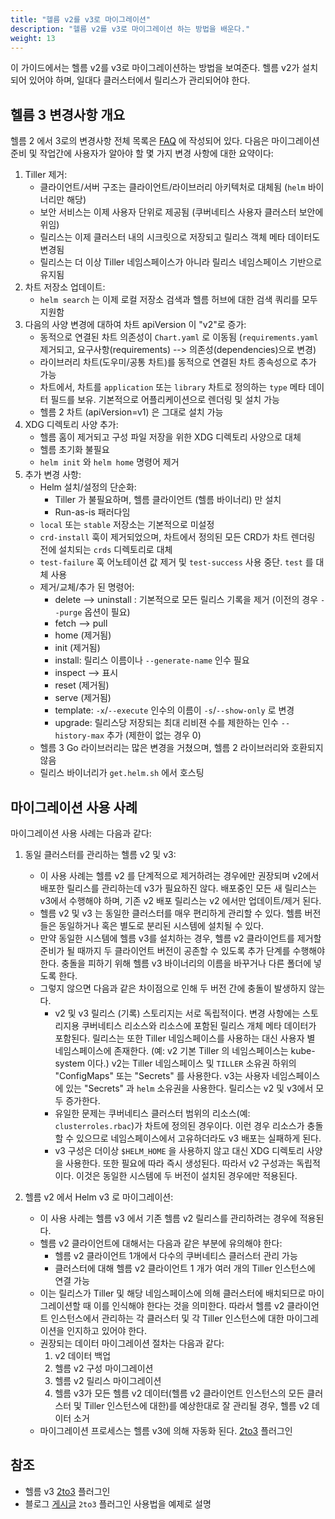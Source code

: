 ```yaml
---
title: "헬름 v2를 v3로 마이그레이션"
description: "헬름 v2를 v3로 마이그레이션 하는 방법을 배운다."
weight: 13
---
```


이 가이드에서는 헬름 v2를 v3로 마이그레이션하는 방법을 보여준다.
헬름 v2가 설치되어 있어야 하며, 일대다 클러스터에서 릴리스가 관리되어야 한다.

## 헬름 3 변경사항 개요

헬름 2 에서 3로의 변경사항 전체 목록은 [FAQ](https://v3.helm.sh/docs/faq/#changes-since-helm-2)
에 작성되어 있다. 다음은 
마이그레이션 준비 및 작업간에 사용자가 알아야 할 몇 가지 변경 사항에 
대한 요약이다:

1. Tiller 제거:
   - 클라이언트/서버 구조는 클라이언트/라이브러리 아키텍처로 대체됨 (`helm` 바이너리만
     해당)
   - 보안 서비스는 이제 사용자 단위로 제공됨 (쿠버네티스 사용자 클러스터 보안에
     위임)
   - 릴리스는 이제 클러스터 내의 시크릿으로 저장되고 릴리스 객체 메타 
     데이터도 변경됨
   - 릴리스는 더 이상 Tiller 네임스페이스가 아니라 릴리스 네임스페이스 
     기반으로 유지됨
2. 차트 저장소 업데이트:
   - `helm search` 는 이제 로컬 저장소 검색과 헬름 허브에 대한 검색 쿼리를 
     모두 지원함
3. 다음의 사양 변경에 대하여 차트 apiVersion 이 "v2"로 증가:
   - 동적으로 연결된 차트 의존성이 `Chart.yaml` 로 이동됨
     (`requirements.yaml` 제거되고, 요구사항(requirements) --> 의존성(dependencies)으로 변경)
   - 라이브러리 차트(도우미/공통 차트)를 동적으로 연결된 차트 
     종속성으로 추가 가능
   - 차트에서, 차트를 `application` 또는 `library` 차트로 
     정의하는 `type` 메타 데이터 필드를 보유.
     기본적으로 어플리케이션으로 렌더링 및 설치 가능
   - 헬름 2 차트 (apiVersion=v1) 은 그대로 설치 가능
4. XDG 디렉토리 사양 추가:
   - 헬름 홈이 제거되고 구성 파일 저장을 위한 XDG 디렉토리 
     사양으로 대체
   - 헬름 초기화 불필요
   - `helm init` 와 `helm home` 명령어 제거
5. 추가 변경 사항:
   - Helm 설치/설정의 단순화:
     - Tiller 가 불필요하며, 헬름 클라이언트 (헬름 바이너리) 만 설치
	 - Run-as-is 패러다임
   - `local` 또는 `stable` 저장소는 기본적으로 미설정 
   - `crd-install` 훅이 제거되었으며, 차트에서 정의된 
     모든 CRD가 차트 렌더링 전에 설치되는 `crds` 
	 디렉토리로 대체
   - `test-failure` 훅 어노테이션 값 제거 및 `test-success`
     사용 중단.  `test` 를 대체 사용
   - 제거/교체/추가 된 명령어:
       - delete --> uninstall : 기본적으로 모든 릴리스 기록을 제거
         (이전의 경우 `--purge` 옵션이 필요)
       - fetch --> pull
       - home (제거됨)
       - init (제거됨)
       - install: 릴리스 이름이나 `--generate-name` 인수 필요
       - inspect --> 표시
       - reset (제거됨)
       - serve (제거됨)
       - template: `-x`/`--execute` 인수의 이름이 `-s`/`--show-only` 로 변경
       - upgrade: 릴리스당 저장되는 최대 리비젼 수를 제한하는 인수 `--history-max` 추가 
         (제한이 없는 경우 0)
   - 헬름 3 Go 라이브러리는 많은 변경을 거쳤으며, 헬름 2 라이브러리와
     호환되지 않음
   - 릴리스 바이너리가 `get.helm.sh` 에서 호스팅

## 마이그레이션 사용 사례

마이그레이션 사용 사례는 다음과 같다:

1. 동일 클러스터를 관리하는 헬름 v2 및 v3:
   - 이 사용 사례는 헬름 v2 를 단계적으로 제거하려는 경우에만 권장되며 
     v2에서 배포한 릴리스를 관리하는데 v3가 필요하진 않다. 
     배포중인 모든 새 릴리스는 v3에서 수행해야 하며, 
     기존 v2 배포 릴리스는 v2 에서만 업데이트/제거 된다.
   - 헬름 v2 및 v3 는 동일한 클러스터를 매우 편리하게 관리할 수 있다. 헬름 버전들은
     동일하거나 혹은 별도로 분리된 시스템에 설치될 수 있다.
   - 만약 동일한 시스템에 헬름 v3를 설치하는 경우, 헬름 v2 
     클라이언트를 제거할 준비가 될 때까지 두 클라이언트 버전이 공존할 수 있도록 추가 
     단계를 수행해야 한다. 충돌을 피하기 위해 
     헬름 v3 바이너리의 이름을 바꾸거나 다른 폴더에 넣도록 한다.
   - 그렇지 않으면 다음과 같은 차이점으로 인해
     두 버전 간에 충돌이 발생하지 않는다.
	 - v2 및 v3 릴리스 (기록) 스토리지는 서로 독립적이다. 변경 사항에는 
	   스토리지용 쿠버네티스 리소스와 리소스에 포함된 릴리스 개체 메타 데이터가 포함된다. 
	   릴리스는 또한 Tiller 네임스페이스를 사용하는 대신 사용자 별 네임스페이스에 존재한다. 
	   (예: v2 기본 Tiller 의 네임스페이스는 kube-system 이다.) v2는 
	   Tiller 네임스페이스 및 `TILLER` 소유권 하위의 "ConfigMaps" 
	   또는 "Secrets" 를 사용한다.
	   v3는 사용자 네임스페이스에 있는 "Secrets" 과 `helm` 소유권을 사용한다. 
	   릴리스는 v2 및 v3에서 모두 증가한다.
	 - 유일한 문제는 쿠버네티스 클러스터 범위의 
	   리소스(예: `clusterroles.rbac`)가 차트에 정의된 경우이다.
	   이런 경우 리소스가 충돌할 수 있으므로 네임스페이스에서 고유하더라도 v3 배포는 실패하게 된다.
	 - v3 구성은 더이상 `$HELM_HOME` 을 사용하지 않고 대신 XDG 디렉토리 사양을 
	   사용한다. 또한 필요에 따라 즉시 생성된다. 따라서 v2 구성과는 
	   독립적이다. 이것은 동일한 시스템에 두 버전이 
	   설치된 경우에만 적용된다.

2. 헬름 v2 에서 Helm v3 로 마이그레이션:
   - 이 사용 사례는 헬름 v3 에서 기존 헬름 v2 릴리스를 관리하려는 경우에
     적용된다.
   - 헬름 v2 클라이언트에 대해서는 다음과 같은 부분에 유의해야 한다:
     - 헬름 v2 클라이언트 1개에서 다수의 쿠버네티스 클러스터 관리 가능
     - 클러스터에 대해 헬름 v2 클라이언트 1 개가 여러 개의 Tiller 인스턴스에 연결 가능
   - 이는 릴리스가 Tiller 및 해당 네임스페이스에 의해 클러스터에 
     배치되므로 마이그레이션할 때 이를 인식해야 한다는 것을 의미한다. 
     따라서 헬름 v2 클라이언트 인스턴스에서 관리하는 각 클러스터 
     및 각 Tiller 인스턴스에 대한 마이그레이션을 인지하고 있어야 한다.
   - 권장되는 데이터 마이그레이션 절차는 다음과 같다:
     1. v2 데이터 백업
     2. 헬름 v2 구성 마이그레이션
     3. 헬름 v2 릴리스 마이그레이션
     4. 헬름 v3가 모든 헬름 v2 데이터(헬름 v2 클라이언트 인스턴스의 모든 
	    클러스터 및 Tiller 인스턴스에 대한)를 예상한대로 잘 관리될 경우, 
	    헬름 v2 데이터 소거
   - 마이그레이션 프로세스는 헬름 v3에 의해 자동화 된다.
     [2to3](https://github.com/helm/helm-2to3) 플러그인

## 참조

   - 헬름 v3 [2to3](https://github.com/helm/helm-2to3) 플러그인
   - 블로그 [게시글](https://helm.sh/blog/migrate-from-helm-v2-to-helm-v3/)
     `2to3` 플러그인 사용법을 예제로 설명
	 
